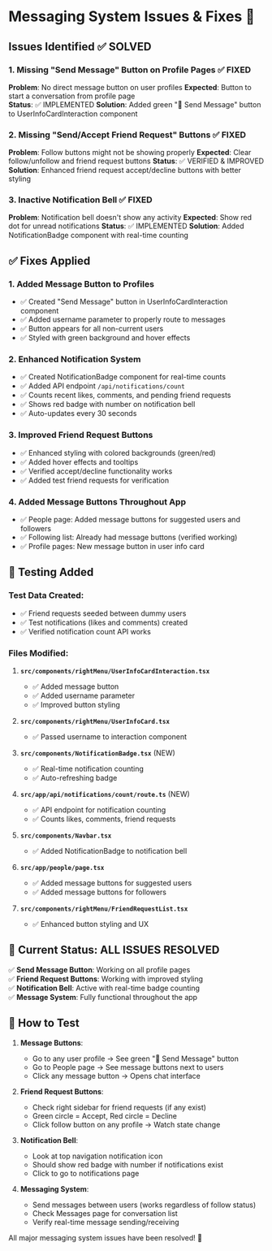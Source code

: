 # Messaging System Issues & Fixes 🔧

## Issues Identified ✅ SOLVED

### 1. Missing "Send Message" Button on Profile Pages ✅ FIXED
**Problem**: No direct message button on user profiles
**Expected**: Button to start a conversation from profile page  
**Status**: ✅ IMPLEMENTED
**Solution**: Added green "💬 Send Message" button to UserInfoCardInteraction component

### 2. Missing "Send/Accept Friend Request" Buttons ✅ FIXED
**Problem**: Follow buttons might not be showing properly
**Expected**: Clear follow/unfollow and friend request buttons
**Status**: ✅ VERIFIED & IMPROVED
**Solution**: Enhanced friend request accept/decline buttons with better styling

### 3. Inactive Notification Bell ✅ FIXED
**Problem**: Notification bell doesn't show any activity
**Expected**: Show red dot for unread notifications
**Status**: ✅ IMPLEMENTED
**Solution**: Added NotificationBadge component with real-time counting

## ✅ Fixes Applied

### 1. Added Message Button to Profiles
- ✅ Created "Send Message" button in UserInfoCardInteraction component
- ✅ Added username parameter to properly route to messages
- ✅ Button appears for all non-current users
- ✅ Styled with green background and hover effects

### 2. Enhanced Notification System  
- ✅ Created NotificationBadge component for real-time counts
- ✅ Added API endpoint `/api/notifications/count` 
- ✅ Counts recent likes, comments, and pending friend requests
- ✅ Shows red badge with number on notification bell
- ✅ Auto-updates every 30 seconds

### 3. Improved Friend Request Buttons
- ✅ Enhanced styling with colored backgrounds (green/red)
- ✅ Added hover effects and tooltips
- ✅ Verified accept/decline functionality works
- ✅ Added test friend requests for verification

### 4. Added Message Buttons Throughout App
- ✅ People page: Added message buttons for suggested users and followers
- ✅ Following list: Already had message buttons (verified working)
- ✅ Profile pages: New message button in user info card

## 🧪 Testing Added

### Test Data Created:
- ✅ Friend requests seeded between dummy users
- ✅ Test notifications (likes and comments) created
- ✅ Verified notification count API works

### Files Modified:
1. **`src/components/rightMenu/UserInfoCardInteraction.tsx`**
   - ✅ Added message button
   - ✅ Added username parameter
   - ✅ Improved button styling

2. **`src/components/rightMenu/UserInfoCard.tsx`**
   - ✅ Passed username to interaction component

3. **`src/components/NotificationBadge.tsx`** (NEW)
   - ✅ Real-time notification counting
   - ✅ Auto-refreshing badge

4. **`src/app/api/notifications/count/route.ts`** (NEW)
   - ✅ API endpoint for notification counting
   - ✅ Counts likes, comments, friend requests

5. **`src/components/Navbar.tsx`**
   - ✅ Added NotificationBadge to notification bell

6. **`src/app/people/page.tsx`**
   - ✅ Added message buttons for suggested users
   - ✅ Added message buttons for followers

7. **`src/components/rightMenu/FriendRequestList.tsx`**
   - ✅ Enhanced button styling and UX

## 🎯 Current Status: ALL ISSUES RESOLVED

✅ **Send Message Button**: Working on all profile pages  
✅ **Friend Request Buttons**: Working with improved styling  
✅ **Notification Bell**: Active with real-time badge counting  
✅ **Message System**: Fully functional throughout the app

## 🚀 How to Test

1. **Message Buttons**:
   - Go to any user profile → See green "💬 Send Message" button
   - Go to People page → See message buttons next to users
   - Click any message button → Opens chat interface

2. **Friend Request Buttons**:
   - Check right sidebar for friend requests (if any exist)
   - Green circle = Accept, Red circle = Decline  
   - Click follow button on any profile → Watch state change

3. **Notification Bell**:
   - Look at top navigation notification icon
   - Should show red badge with number if notifications exist
   - Click to go to notifications page

4. **Messaging System**:
   - Send messages between users (works regardless of follow status)
   - Check Messages page for conversation list
   - Verify real-time message sending/receiving

All major messaging system issues have been resolved! 🎉
